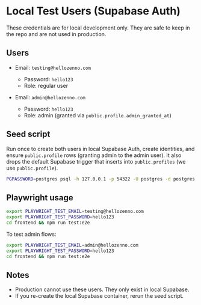 # Local Test Users (Supabase Auth)

These credentials are for local development only. They are safe to keep in the repo and are not used in production.

## Users

- Email: `testing@hellozenno.com`
  - Password: `hello123`
  - Role: regular user

- Email: `admin@hellozenno.com`
  - Password: `hello123`
  - Role: admin (granted via `public.profile.admin_granted_at`)

## Seed script

Run once to create both users in local Supabase Auth, create identities, and ensure `public.profile` rows (granting admin to the admin user). It also drops the default Supabase trigger that inserts into `public.profiles` (we use `public.profile`).

```bash
PGPASSWORD=postgres psql -h 127.0.0.1 -p 54322 -U postgres -d postgres -P pager=off -f backend/oneoff/create_local_test_auth_users.sql | cat
```

## Playwright usage

```bash
export PLAYWRIGHT_TEST_EMAIL=testing@hellozenno.com
export PLAYWRIGHT_TEST_PASSWORD=hello123
cd frontend && npm run test:e2e
```

To test admin flows:

```bash
export PLAYWRIGHT_TEST_EMAIL=admin@hellozenno.com
export PLAYWRIGHT_TEST_PASSWORD=hello123
cd frontend && npm run test:e2e
```

## Notes

- Production cannot use these users. They only exist in local Supabase.
- If you re-create the local Supabase container, rerun the seed script.


